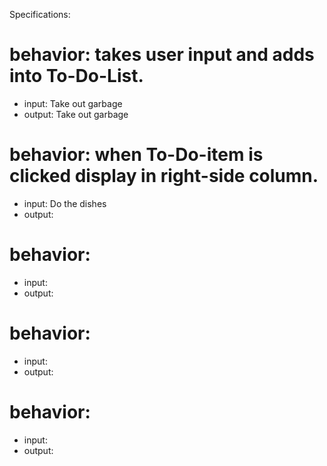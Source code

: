 Specifications:
# behavior: takes user input and adds into To-Do-List.  
* input: Take out garbage       
* output: Take out garbage

# behavior: when To-Do-item is clicked display in right-side column.
* input: Do the dishes
* output:

# behavior:
* input:
* output:


# behavior:
* input:
* output:


# behavior:
* input:
* output:
